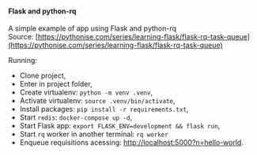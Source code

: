 #### Flask and python-rq
A simple example of app using Flask and python-rq  
Source: [https://pythonise.com/series/learning-flask/flask-rq-task-queue](https://pythonise.com/series/learning-flask/flask-rq-task-queue)

Running:
  - Clone project,
  - Enter in project folder,
  - Create virtualenv: ```python -m venv .venv```,
  - Activate virtualenv: ```source .venv/bin/activate```,
  - Install packages: ```pip install -r requirements.txt```,
  - Start ```redis```: ```docker-compose up -d```,
  - Start Flask app: ```export FLASK_ENV=development && flask run```,
  - Start ```rq``` worker in another terminal: ```rq worker```
  - Enqueue requisitions acessing: [http://localhost:5000?n=hello-world](http://localhost:5000?n=hello-world).